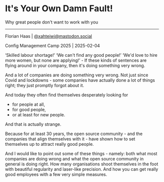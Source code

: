# It's Your Own Damn Fault!
Why great people don't want to work with you

* * *

Florian Haas | [@xahteiwi@mastodon.social](https://mastodon.social/@xahteiwi)

Config Management Camp 2025 | 2025-02-04

<!-- Note -->
‘Skilled labour shortage!’ ‘We can't find any good people!’ ‘We'd love to hire more women, but none are applying!’ - If these kinds of sentences are flying around in your company, then it's doing something very wrong.

And a lot of companies are doing something very wrong.
Not just since Covid and lockdowns - some companies have actually done a lot of things right; they just promptly forgot about it.

And today they often find themselves desperately looking for

* for people at all,
* for good people,
* or at least for new people.

And that is actually strange.

Because for at least 30 years, the open source community - and the companies that align themselves with it - have shown how to set themselves up to attract really good people.

And I would like to point out some of these things - namely: both what most companies are doing wrong and what the open source community in general is doing right.
How many organisations shoot themselves in the foot with beautiful regularity and laser-like precision.
And how you can get really good employees with a few very simple measures.

